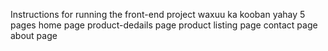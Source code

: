 Instructions for running the front-end project
waxuu ka kooban yahay 5 pages 
home page
product-dedails
page product listing page 
contact page 
about page